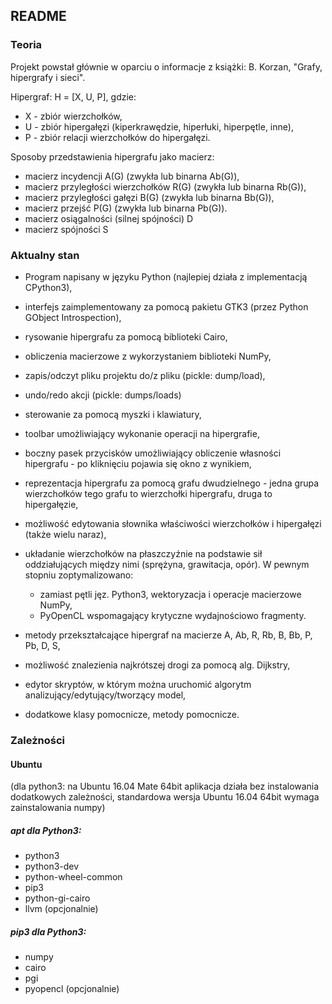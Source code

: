 ## README ##

### Teoria ###

Projekt powstał głównie w oparciu o informacje z książki: B. Korzan, "Grafy, hipergrafy i sieci".

Hipergraf: H = [X, U, P],
gdzie:

* X - zbiór wierzchołków,
* U - zbiór hipergałęzi (kiperkrawędzie, hiperłuki, hiperpętle, inne),
* P - zbiór relacji wierzchołków do hipergałęzi.

Sposoby przedstawienia hipergrafu jako macierz:

* macierz incydencji A(G) (zwykła lub binarna Ab(G)),
* macierz przyległości wierzchołków R(G) (zwykła lub binarna Rb(G)),
* macierz przyległości gałęzi B(G) (zwykła lub binarna Bb(G)),
* macierz przejść P(G) (zwykła lub binarna Pb(G)).
* macierz osiągalności (silnej spójności) D
* macierz spójności S

### Aktualny stan ###

* Program napisany w języku Python (najlepiej działa z implementacją CPython3),
* interfejs zaimplementowany za pomocą pakietu GTK3 (przez Python GObject Introspection),
* rysowanie hipergrafu za pomocą biblioteki Cairo,
* obliczenia macierzowe z wykorzystaniem biblioteki NumPy,
* zapis/odczyt pliku projektu do/z pliku (pickle: dump/load),
* undo/redo akcji (pickle: dumps/loads)
* sterowanie za pomocą myszki i klawiatury,
* toolbar umożliwiający wykonanie operacji na hipergrafie,
* boczny pasek przycisków umożliwiający obliczenie własności hipergrafu - po kliknięciu pojawia się okno z wynikiem,
* reprezentacja hipergrafu za pomocą grafu dwudzielnego - jedna grupa wierzchołków tego grafu to wierzchołki hipergrafu, druga to hipergałęzie,
* możliwość edytowania słownika właściwości wierzchołków i hipergałęzi (także wielu naraz),
* układanie wierzchołków na płaszczyźnie na podstawie sił oddziałujących między nimi (sprężyna, grawitacja, opór). 
W pewnym stopniu zoptymalizowano:

    - zamiast pętli jęz. Python3, wektoryzacja i operacje macierzowe NumPy,
    - PyOpenCL wspomagający krytyczne wydajnościowo fragmenty.

* metody przekształcające hipergraf na macierze A, Ab, R, Rb, B, Bb, P, Pb, D, S,
* możliwość znalezienia najkrótszej drogi za pomocą alg. Dijkstry,
* edytor skryptów, w którym można uruchomić algorytm analizujący/edytujący/tworzący model,
* dodatkowe klasy pomocnicze, metody pomocnicze.

### Zależności ###

#### Ubuntu ####

(dla python3: na Ubuntu 16.04 Mate 64bit aplikacja działa bez instalowania dodatkowych zależności, standardowa wersja Ubuntu 16.04 64bit wymaga zainstalowania numpy)

##### apt dla Python3: #####

* python3
* python3-dev
* python-wheel-common
* pip3
* python-gi-cairo
* llvm (opcjonalnie)

##### pip3 dla Python3: #####

* numpy
* cairo
* pgi
* pyopencl (opcjonalnie)
